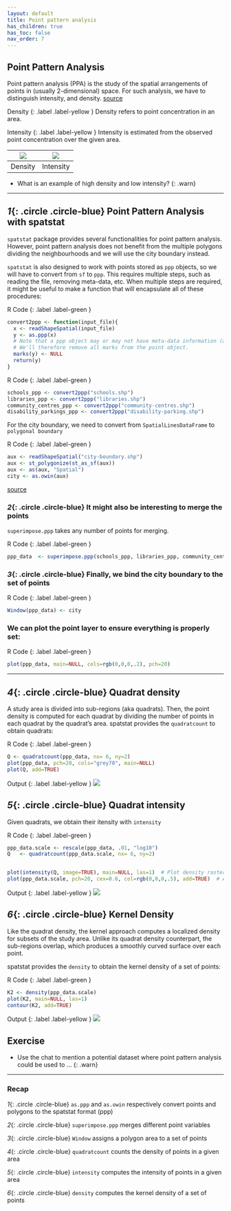 ```yaml
---
layout: default
title: Point pattern analysis
has_children: true
has_toc: false
nav_order: 7
---
```


## Point Pattern Analysis

Point pattern analysis (PPA) is the study of the spatial arrangements of points in (usually 2-dimensional) space.
For such analysis, we have to distinguish intensity, and density.
 [source](https://en.wikipedia.org/wiki/Point_pattern_analysis)



Density
{: .label .label-yellow }
Density refers to point concentration in an area.


Intensity
{: .label .label-yellow }
Intensity is estimated from the observed point concentration over the given area. 



<img src="{{site.baseurl}}/content/fig/plot4.png">     |  <img src="{{site.baseurl}}/content/fig/plot10.png">
:-------------------------:|:-------------------------:
Density  |  Intensity



- What is an example of high density and low intensity?
{: .warn}




___

## *1*{: .circle .circle-blue} Point Pattern Analysis with spatstat

`spatstat` package provides several functionalities for point pattern analysis.
However, point pattern analysis does not benefit from the multiple polygons dividing 
the neighbourhoods and we will use the city boundary instead.



`spatstat` is also designed to work with points stored as `ppp` objects, so we will have to convert from `sf` to `ppp`. This requires multiple steps, such as reading the file, removing meta-data, etc. When multiple steps are required, it might be useful to make a function that will encapsulate all of these procedures:

R Code
{: .label .label-green }
```R
convert2ppp <- function(input_file){
  x <- readShapeSpatial(input_file)
  y <- as.ppp(x)
  # Note that a ppp object may or may not have meta-data information (also referred to as marks). 
  # We'll therefore remove all marks from the point object.
  marks(y) <- NULL
  return(y)
}
```



R Code
{: .label .label-green }
```R
schools_ppp <- convert2ppp("schools.shp")
libraries_ppp <- convert2ppp("libraries.shp")
community_centres_ppp <- convert2ppp("community-centres.shp")
disability_parkings_ppp <- convert2ppp("disability-parking.shp")
```


For the city boundary, we need to convert from `SpatialLinesDataFrame` to `polygonal boundary`

R Code
{: .label .label-green }
```R
aux <- readShapeSpatial("city-boundary.shp") 
aux <- st_polygonize(st_as_sf(aux))
aux <- as(aux, "Spatial")
city <- as.owin(aux)
```
[source](https://stackoverflow.com/questions/47147242/convert-spatial-lines-to-spatial-polygons)



### *2*{: .circle .circle-blue} It might also be interesting to merge the points


`superimpose.ppp` takes any number of points for merging.


R Code
{: .label .label-green }
```R
ppp_data  <- superimpose.ppp(schools_ppp, libraries_ppp, community_centres_ppp, disability_parkings_ppp)
```

### *3*{: .circle .circle-blue} Finally, we bind the city boundary to the set of points



R Code
{: .label .label-green }
```R
Window(ppp_data) <- city
```





### We can plot the point layer to ensure everything is properly set:

R Code
{: .label .label-green }
```R
plot(ppp_data, main=NULL, cols=rgb(0,0,0,.2), pch=20)
```


___


## *4*{: .circle .circle-blue} Quadrat density

A study area is divided into sub-regions (aka quadrats).
Then, the point density is computed for each quadrat by dividing the number of points in each quadrat by the quadrat’s area.
spatstat provides the `quadratcount` to obtain quadrats:



R Code
{: .label .label-green }
```R
Q <- quadratcount(ppp_data, nx= 6, ny=2)
plot(ppp_data, pch=20, cols="grey70", main=NULL)  
plot(Q, add=TRUE)  
```

Output
{: .label .label-yellow }
<img src="{{site.baseurl}}/content/fig/plot4.png">


## *5*{: .circle .circle-blue} Quadrat intensity

Given quadrats, we obtain their itensity with `intensity`


R Code
{: .label .label-green }
```R
ppp_data.scale <- rescale(ppp_data, .01, "log10")
Q   <- quadratcount(ppp_data.scale, nx= 6, ny=2)


plot(intensity(Q, image=TRUE), main=NULL, las=1)  # Plot density raster
plot(ppp_data.scale, pch=20, cex=0.6, col=rgb(0,0,0,.5), add=TRUE)  # Add points
```

Output
{: .label .label-yellow }
<img src="{{site.baseurl}}/content/fig/plot10.png">


## *6*{: .circle .circle-blue} Kernel Density

Like the quadrat density, the kernel approach computes a localized density for subsets of the study area.
Unlike its quadrat density counterpart, the sub-regions overlap, which produces a smoothly curved surface over each point. 

spatstat provides the `density` to obtain the kernel density of a set of points:



R Code
{: .label .label-green }
```R
K2 <- density(ppp_data.scale) 
plot(K2, main=NULL, las=1)
contour(K2, add=TRUE)
```


Output
{: .label .label-yellow }
<img src="{{site.baseurl}}/content/fig/plot5.png">




## Exercise

- Use the chat to mention a potential dataset where point pattern analysis could be used to ...
{: .warn}



___

### Recap

*1*{: .circle .circle-blue} `as.ppp` and `as.owin` respectively convert points and polygons to the spatstat format (ppp)

*2*{: .circle .circle-blue} `superimpose.ppp` merges different point variables

*3*{: .circle .circle-blue} `Window` assigns a polygon area to a set of points

*4*{: .circle .circle-blue} `quadratcount` counts the density of points in a given area

*5*{: .circle .circle-blue} `intensity` computes the intensity of points in a given area

*6*{: .circle .circle-blue} `density` computes the kernel density of a set of  points 